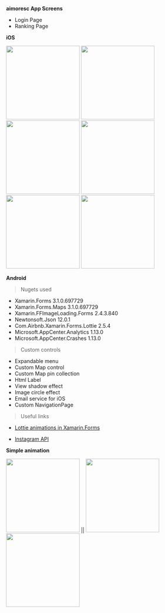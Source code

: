 **aimoresc App Screens**

- Login Page
- Ranking Page

**iOS**

<img src="https://i.imgur.com/dVRZsGA.jpg" width="200"> <img src="https://i.imgur.com/ZccaOl5.jpg" width="200">
<img src="https://i.imgur.com/n7R0e0e.jpg" width="200"> <img src="https://i.imgur.com/NgVFAi2.jpg" width="200">
<img src="https://i.imgur.com/phmL1RN.jpg" width="200"> <img src="https://i.imgur.com/b47Bzzr.jpg" width="200">

**Android**






> Nugets used

- Xamarin.Forms 3.1.0.697729
- Xamarin.Forms.Maps 3.1.0.697729
- Xamarin.FFImageLoading.Forms 2.4.3.840
- Newtonsoft.Json 12.0.1
- Com.Airbnb.Xamarin.Forms.Lottie 2.5.4
- Microsoft.AppCenter.Analytics 1.13.0
- Microsoft.AppCenter.Crashes 1.13.0


> Custom controls

- Expandable menu
- Custom Map control 
- Custom Map pin collection
- Html Label
- View shadow effect
- Image circle effect
- Email service for iOS
- Custom NavigationPage 



> Useful links

- <a href="https://xamarinhelp.com/lottie-animations-xamarin-forms/">Lottie animations in Xamarin.Forms</a>

- <a href="https://www.instagram.com/developer/">Instagram API</a>



**Simple animation**

<img src="https://media.giphy.com/media/bEl1xCuogbsw4WuTeQ/giphy.gif" width="200"> || <img src="https://media.giphy.com/media/8wi1SMO691zngVDQoT/giphy.gif" width="200">
<img src="https://media.giphy.com/media/1xlplRrCaVncyHBKyU/giphy.gif" width="200">

